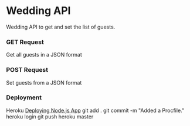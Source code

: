 # Wedding API
Wedding API to get and set the list of guests.

### GET Request
Get all guests in a JSON format

### POST Request
Set guests from a JSON format

### Deployment

Heroku
[Deploying Node.js App](https://devcenter.heroku.com/articles/deploying-nodejs)
git add .
git commit -m "Added a Procfile."
heroku login
git push heroku master